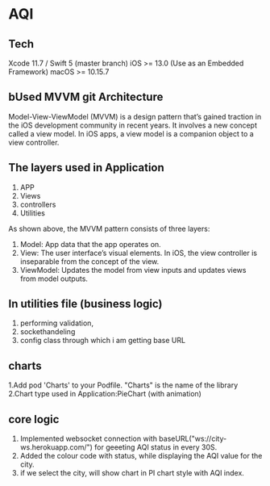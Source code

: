 
# AQI   
          
## Tech
Xcode 11.7 / Swift 5 (master branch)
iOS >= 13.0 (Use as an Embedded Framework)
macOS >= 10.15.7

## bUsed MVVM git Architecture      
Model-View-ViewModel (MVVM) is a design pattern that’s gained traction in the iOS development community in recent years. It involves a new concept called a view model. In iOS apps, a view model is a companion object to a view controller.
  
## The layers used in Application 
1. APP
2. Views
3. controllers
4. Utilities

As shown above, the MVVM pattern consists of three layers:
1. Model: App data that the app operates on.
2. View: The user interface’s visual elements. In iOS, the view controller is inseparable from the concept of the view.
3. ViewModel: Updates the model from view inputs and updates views from model outputs.

## In utilities file (business logic)
1. performing validation, 
2. sockethandeling 
3. config class through which i am  getting base URL 

## charts 
1.Add pod 'Charts' to your Podfile. "Charts" is the name of the library
2.Chart type used in Application:PieChart (with animation)

## core logic
1. Implemented websocket connection with baseURL("ws://city-ws.herokuapp.com/") for geeeting AQI status in every 30S.
2. Added the colour code with status, while displaying the AQI value for the city.
3. if we select the city, will show chart in PI chart style with AQI index.
